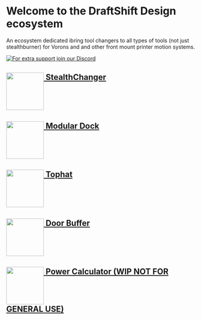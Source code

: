 # Welcome to the DraftShift Design ecosystem

An ecosystem dedicated ibring tool changers to all types of tools (not just stealthburner) for Vorons and and other front mount printer motion systems.

<a href="https://discord.gg/jJs73c6vSc" rel="For extra support join our Discord">![For extra support join our Discord](https://github.com/DraftShift/Stealthchanger/blob/main/media/join-us-on-discord.png?raw=true)</a>


## [<img src="../../../../StealthChanger/blob/main/media/Stealthchanger_logo.png?raw=true" height="100" align="top" /> StealthChanger](../../../../StealthChanger)

## [<img src="../../../../ModularDock/blob/main/media/images/ModularDock_logo.png?raw=true" height="100" align="top" /> Modular Dock](../../../../ModularDock)

## [<img src="../../../../Tophat/blob/main/Media/Tophat_logo.png?raw=true" height="100" align="top" /> Tophat](../../../../Tophat)

## [<img src="../../../../DoorBuffer/blob/main/Media/DoorBuffer_logo.png?raw=true" height="100" align="top" /> Door Buffer](../../../../DoorBuffer)

## [<img src="../../../../PowerCalc/blob/main/media/PowerCalc_logo.png?raw=true" height="100" align="top" /> Power Calculator (WIP NOT FOR GENERAL USE)](../../../../PowerCalc)
